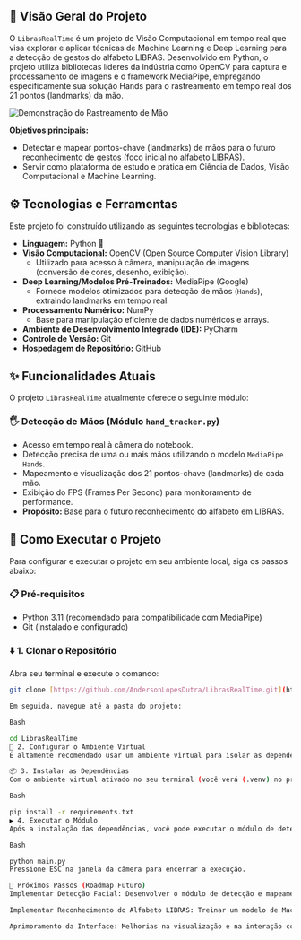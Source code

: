 ## 🚀 Visão Geral do Projeto

O `LibrasRealTime` é um projeto de Visão Computacional em tempo real que visa explorar e aplicar técnicas de Machine Learning e Deep Learning para a detecção de gestos do alfabeto LIBRAS. Desenvolvido em Python, o projeto utiliza bibliotecas líderes da indústria como OpenCV para captura e processamento de imagens e o framework MediaPipe, empregando especificamente sua solução Hands para o rastreamento em tempo real dos 21 pontos (landmarks) da mão.

![Demonstração do Rastreamento de Mão](LandsMarck%20Mão.gif)

**Objetivos principais:**
* Detectar e mapear pontos-chave (landmarks) de mãos para o futuro reconhecimento de gestos (foco inicial no alfabeto LIBRAS).
* Servir como plataforma de estudo e prática em Ciência de Dados, Visão Computacional e Machine Learning.

## ⚙️ Tecnologias e Ferramentas

Este projeto foi construído utilizando as seguintes tecnologias e bibliotecas:

* **Linguagem:** Python 🐍
* **Visão Computacional:** OpenCV (Open Source Computer Vision Library)
    * Utilizado para acesso à câmera, manipulação de imagens (conversão de cores, desenho, exibição).
* **Deep Learning/Modelos Pré-Treinados:** MediaPipe (Google)
    * Fornece modelos otimizados para detecção de mãos (`Hands`), extraindo landmarks em tempo real.
* **Processamento Numérico:** NumPy
    * Base para manipulação eficiente de dados numéricos e arrays.
* **Ambiente de Desenvolvimento Integrado (IDE):** PyCharm
* **Controle de Versão:** Git
* **Hospedagem de Repositório:** GitHub

## ✨ Funcionalidades Atuais

O projeto `LibrasRealTime` atualmente oferece o seguinte módulo:

### 🖐️ Detecção de Mãos (Módulo `hand_tracker.py`)
* Acesso em tempo real à câmera do notebook.
* Detecção precisa de uma ou mais mãos utilizando o modelo `MediaPipe Hands`.
* Mapeamento e visualização dos 21 pontos-chave (landmarks) de cada mão.
* Exibição do FPS (Frames Per Second) para monitoramento de performance.
* **Propósito:** Base para o futuro reconhecimento do alfabeto em LIBRAS.

## 🚀 Como Executar o Projeto

Para configurar e executar o projeto em seu ambiente local, siga os passos abaixo:

### 📋 Pré-requisitos
* Python 3.11 (recomendado para compatibilidade com MediaPipe)
* Git (instalado e configurado)

### ⬇️ 1. Clonar o Repositório

Abra seu terminal e execute o comando:
```bash
git clone [https://github.com/AndersonLopesDutra/LibrasRealTime.git](https://github.com/AndersonLopesDutra/LibrasRealTime.git)

Em seguida, navegue até a pasta do projeto:

Bash

cd LibrasRealTime
🐍 2. Configurar o Ambiente Virtual
É altamente recomendado usar um ambiente virtual para isolar as dependências do projeto. Se estiver usando o PyCharm, ele pode ser configurado em File -> Settings -> Project -> Python Interpreter.

📦 3. Instalar as Dependências
Com o ambiente virtual ativado no seu terminal (você verá (.venv) no prompt), instale todas as bibliotecas necessárias com um único comando:

Bash

pip install -r requirements.txt
▶️ 4. Executar o Módulo
Após a instalação das dependências, você pode executar o módulo de detecção de mãos:

Bash

python main.py
Pressione ESC na janela da câmera para encerrar a execução.

🎯 Próximos Passos (Roadmap Futuro)
Implementar Detecção Facial: Desenvolver o módulo de detecção e mapeamento do rosto em uma branch separada.

Implementar Reconhecimento do Alfabeto LIBRAS: Treinar um modelo de Machine Learning (classificador) para identificar as letras do alfabeto.

Aprimoramento da Interface: Melhorias na visualização e na interação com o usuário.
